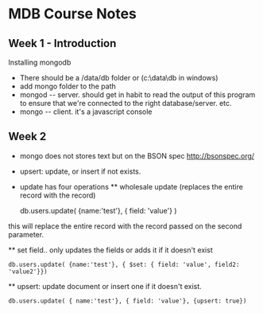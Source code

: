 # MDB Course Notes

## Week 1 - Introduction

Installing mongodb 

* There should be a /data/db folder or (c:\data\db in windows)
* add mongo folder to the path
* mongod -- server. should get in habit to read the output of this program to ensure that we're connected to the right database/server. etc.
* mongo -- client. it's a javascript console

## Week 2

* mongo does not stores text but on the BSON spec http://bsonspec.org/

* upsert: update, or insert if not exists.

* update has four operations
** wholesale update (replaces the entire record with the record)

    db.users.update( {name:'test'}, { field: 'value'} )

this will replace the entire record with the record passed on the second parameter.

** set field.. only updates the fields or adds it if it doesn't exist

    db.users.update( {name:'test'}, { $set: { field: 'value', field2: 'value2'}})

** upsert: update document or insert one if it doesn't exist.

    db.users.update( { name:'test'}, { field: 'value'}, {upsert: true})




